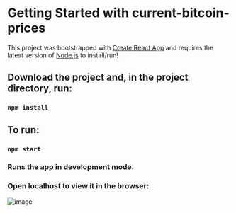 # Getting Started with current-bitcoin-prices

This project was bootstrapped with [Create React App](https://github.com/facebook/create-react-app) and requires the latest version of [Node.js](https://nodejs.org/en/) to install/run!

## Download the project and, in the project directory, run:

### `npm install`

## To run:

### `npm start`

### Runs the app in development mode.
### Open localhost to view it in the browser:

![image](https://user-images.githubusercontent.com/6896827/124212280-b4629b00-dabc-11eb-9bb6-5d8804c0d98d.png)
